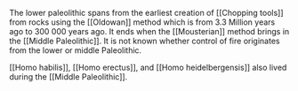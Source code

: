 The lower paleolithic spans from the earliest creation of [[Chopping tools]] from rocks using the [[Oldowan]] method which is from 3.3 Million years ago to 300 000 years ago. It ends when the [[Mousterian]] method brings in the [[Middle Paleolithic]]. It is not known whether control of fire originates from the lower or middle Paleolithic.

[[Homo habilis]], [[Homo erectus]], and [[Homo heidelbergensis]] also lived during the [[Middle Paleolithic]].

